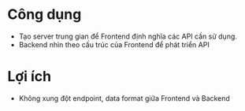 # Công dụng

- Tạo server trung gian để Frontend định nghĩa các API cần sử dụng.
- Backend nhìn theo cấu trúc của Frontend để phát triển API

# Lợi ích

- Không xung đột endpoint, data format giữa Frontend và Backend

